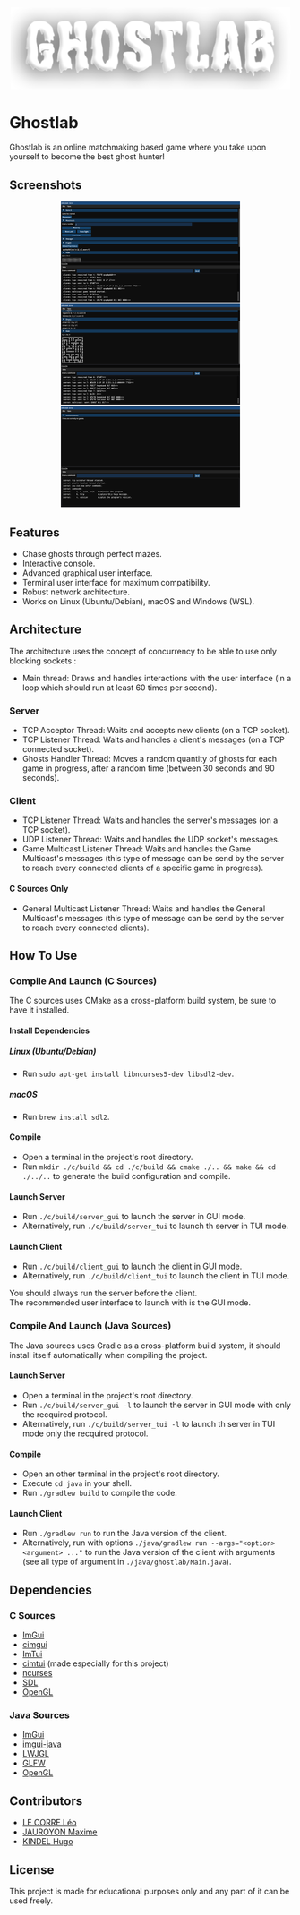 <div align="center">
  <img width="500px" src="images/ghostlab.png">
</div>

# Ghostlab

Ghostlab is an online matchmaking based game where you take upon yourself to become the best ghost hunter!

## Screenshots

<div align="center">
    <img src="images/screenshot_1.png" height="180px">
    <img src="images/screenshot_2.png" height="180px">
    <img src="images/screenshot_3.png" height="180px">
</div>

## Features

- Chase ghosts through perfect mazes.
- Interactive console.
- Advanced graphical user interface.
- Terminal user interface for maximum compatibility.
- Robust network architecture.
- Works on Linux (Ubuntu/Debian), macOS and Windows (WSL).

## Architecture

The architecture uses the concept of concurrency to be able to use only blocking sockets :

- Main thread: Draws and handles interactions with the user interface (in a loop which should run at least 60 times per second).

### Server

- TCP Acceptor Thread: Waits and accepts new clients (on a TCP socket).
- TCP Listener Thread: Waits and handles a client's messages (on a TCP connected socket).
- Ghosts Handler Thread: Moves a random quantity of ghosts for each game in progress, after a random time (between 30 seconds and 90 seconds).

### Client

- TCP Listener Thread: Waits and handles the server's messages (on a TCP socket).
- UDP Listener Thread: Waits and handles the UDP socket's messages.
- Game Multicast Listener Thread: Waits and handles the Game Multicast's messages (this type of message can be send by the server to reach every connected clients of a specific game in progress).

#### C Sources Only

- General Multicast Listener Thread: Waits and handles the General Multicast's messages (this type of message can be send by the server to reach every connected clients).

## How To Use

### Compile And Launch (C Sources)

The C sources uses CMake as a cross-platform build system, be sure to have it installed.

#### Install Dependencies

##### Linux (Ubuntu/Debian)

- Run `sudo apt-get install libncurses5-dev libsdl2-dev`.

##### macOS

- Run `brew install sdl2`.

#### Compile

- Open a terminal in the project's root directory.
- Run `mkdir ./c/build && cd ./c/build && cmake ./.. && make && cd ./../..` to generate the build configuration and compile.

#### Launch Server

- Run `./c/build/server_gui` to launch the server in GUI mode.
- Alternatively, run `./c/build/server_tui` to launch th server in TUI mode.

#### Launch Client

- Run `./c/build/client_gui` to launch the client in GUI mode.
- Alternatively, run `./c/build/client_tui` to launch the client in TUI mode.

You should always run the server before the client.  
The recommended user interface to launch with is the GUI mode.

### Compile And Launch (Java Sources)

The Java sources uses Gradle as a cross-platform build system, it should install itself automatically when compiling the project.

#### Launch Server

- Open a terminal in the project's root directory.
- Run `./c/build/server_gui -l` to launch the server in GUI mode with only the recquired protocol.
- Alternatively, run `./c/build/server_tui -l` to launch th server in TUI mode only the recquired protocol.

#### Compile

- Open an other terminal in the project's root directory.
- Execute `cd java` in your shell.
- Run `./gradlew build` to compile the code.

#### Launch Client

- Run `./gradlew run` to run the Java version of the client.
- Alternatively, run with options `./java/gradlew run --args="<option> <argument> ..."` to run the Java version of the client with arguments
  (see all type of argument in `./java/ghostlab/Main.java`).

## Dependencies

### C Sources

- [ImGui](https://github.com/ocornut/imgui)
- [cimgui](https://github.com/cimgui/cimgui)
- [ImTui](https://github.com/ggerganov/imtui)
- [cimtui](https://github.com/hugokindel/school-uni-pr6/tree/main/c/deps/cimtui) (made especially for this project)
- [ncurses](https://invisible-island.net/ncurses)
- [SDL](https://www.libsdl.org/index.php)
- [OpenGL](https://www.opengl.org)

### Java Sources

- [ImGui](https://github.com/ocornut/imgui)
- [imgui-java](https://github.com/SpaiR/imgui-java)
- [LWJGL](https://www.glfw.org/)
- [GLFW](https://www.lwjgl.org/)
- [OpenGL](https://www.opengl.org/)

## Contributors

- [LE CORRE Léo](https://github.com/KarmaEssence)
- [JAUROYON Maxime](https://github.com/Maxime-Jauroyon)
- [KINDEL Hugo](https://github.com/hugokindel)

## License

This project is made for educational purposes only and any part of it can be used freely.
